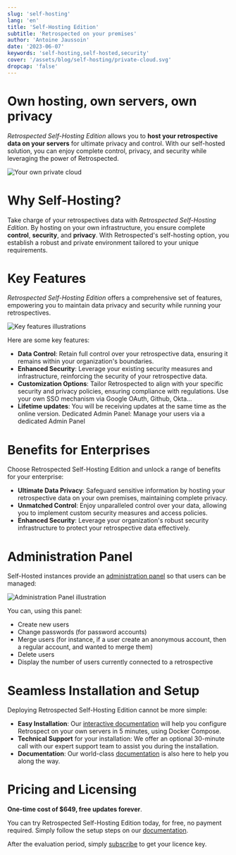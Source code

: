 ```yaml
---
slug: 'self-hosting'
lang: 'en'
title: 'Self-Hosting Edition'
subtitle: 'Retrospected on your premises'
author: 'Antoine Jaussoin'
date: '2023-06-07'
keywords: 'self-hosting,self-hosted,security'
cover: '/assets/blog/self-hosting/private-cloud.svg'
dropcap: 'false'
---
```


# Own hosting, own servers, own privacy

_Retrospected Self-Hosting Edition_ allows you to **host your retrospective data on your servers** for ultimate privacy and control. With our self-hosted solution, you can enjoy complete control, privacy, and security while leveraging the power of Retrospected.

![Your own private cloud](/assets/blog/self-hosting/private-cloud.svg,1024x768)

# Why Self-Hosting?

Take charge of your retrospectives data with _Retrospected Self-Hosting Edition_. By hosting on your own infrastructure, you ensure complete **control**, **security**, and **privacy**. With Retrospected's self-hosting option, you establish a robust and private environment tailored to your unique requirements.

# Key Features

_Retrospected Self-Hosting Edition_ offers a comprehensive set of features, empowering you to maintain data privacy and security while running your retrospectives.

![Key features illustrations](/assets/blog/self-hosting/lock.svg,1024x768)

Here are some key features:

- **Data Control**: Retain full control over your retrospective data, ensuring it remains within your organization's boundaries.
- **Enhanced Security**: Leverage your existing security measures and infrastructure, reinforcing the security of your retrospective data.
- **Customization Options**: Tailor Retrospected to align with your specific security and privacy policies, ensuring compliance with regulations. Use your own SSO mechanism via Google OAuth, Github, Okta...
- **Lifetime updates**: You will be receiving updates at the same time as the online version.
  Dedicated Admin Panel: Manage your users via a dedicated Admin Panel

# Benefits for Enterprises

Choose Retrospected Self-Hosting Edition and unlock a range of benefits for your enterprise:

- **Ultimate Data Privacy**: Safeguard sensitive information by hosting your retrospective data on your own premises, maintaining complete privacy.
- **Unmatched Control**: Enjoy unparalleled control over your data, allowing you to implement custom security measures and access policies.
- **Enhanced Security**: Leverage your organization's robust security infrastructure to protect your retrospective data effectively.

# Administration Panel

Self-Hosted instances provide an [administration panel](https://docs.retrospected.com/docs/self-hosting/admin) so that users can be managed:

![Administration Panel illustration](/assets/blog/self-hosting/admin2.png,1024x768)

You can, using this panel:

- Create new users
- Change passwords (for password accounts)
- Merge users (for instance, if a user create an anonymous account, then a regular account, and wanted to merge them)
- Delete users
- Display the number of users currently connected to a retrospective

# Seamless Installation and Setup

Deploying Retrospected Self-Hosting Edition cannot be more simple:

- **Easy Installation**: Our [interactive documentation](https://docs.retrospected.com/docs/self-hosting/quick-start/) will help you configure Retrospect on your own servers in 5 minutes, using Docker Compose.
- **Technical Support** for your installation: We offer an optional 30-minute call with our expert support team to assist you during the installation.
- **Documentation**: Our world-class [documentation](https://docs.retrospected.com) is also here to help you along the way.

# Pricing and Licensing

**One-time cost of $649, free updates forever**.

You can try Retrospected Self-Hosting Edition today, for free, no payment required. Simply follow the setup steps on our [documentation](https://docs.retrospected.com/docs/self-hosting/quick-start/).

After the evaluation period, simply [subscribe](https://app.retrospected.com/subscribe) to get your licence key.
